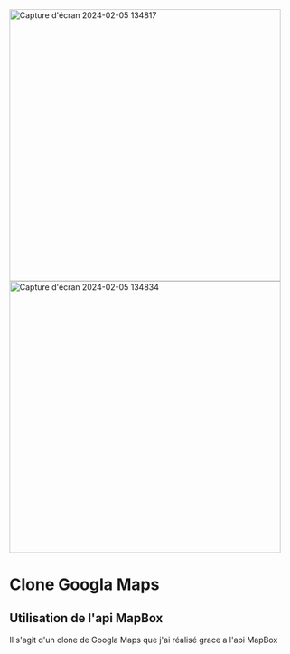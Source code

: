 <img width="480" alt="Capture d'écran 2024-02-05 134817" src="https://github.com/NicolasM-83200/clone-google-maps/assets/130040163/79dd0477-cfa7-41bf-a86d-be8408787d0e">
<img width="480" alt="Capture d'écran 2024-02-05 134834" src="https://github.com/NicolasM-83200/clone-google-maps/assets/130040163/195f6fa5-2a68-4a98-a630-4d307e001040">

# Clone Googla Maps
## Utilisation de l'api MapBox
Il s'agit d'un clone de Googla Maps que j'ai réalisé grace a l'api MapBox
